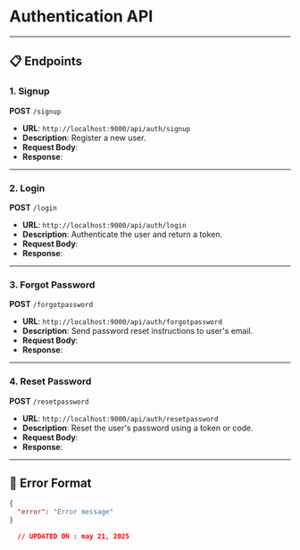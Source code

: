 # Authentication API



---

## 📋 Endpoints

### 1. Signup  
**POST** `/signup`

- **URL**: `http://localhost:9000/api/auth/signup`
- **Description**: Register a new user.
- **Request Body**:  
- **Response**:  

---

### 2. Login  
**POST** `/login`

- **URL**: `http://localhost:9000/api/auth/login`
- **Description**: Authenticate the user and return a token.
- **Request Body**:  
- **Response**:  

---

### 3. Forgot Password  
**POST** `/forgotpassword`

- **URL**: `http://localhost:9000/api/auth/forgotpassword`
- **Description**: Send password reset instructions to user's email.
- **Request Body**:  
- **Response**:  

---

### 4. Reset Password  
**POST** `/resetpassword`

- **URL**: `http://localhost:9000/api/auth/resetpassword`
- **Description**: Reset the user's password using a token or code.
- **Request Body**:  
- **Response**:  

---

## 🚨 Error Format

```json
{
  "error": "Error message"
}

  // UPDATED ON : may 21, 2025
